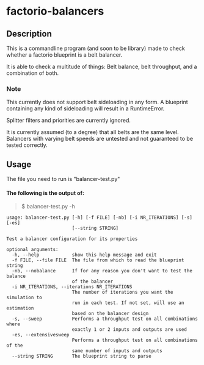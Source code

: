 # factorio-balancers

## Description
This is a commandline program (and soon to be library) made to check
whether a factorio blueprint is a belt balancer.

It is able to check a multitude of things: Belt balance, belt throughput,
and a combination of both.

### Note
This currently does not support belt sideloading in any form. A blueprint
containing any kind of sideloading will result in a RuntimeError.

Splitter filters and priorities are currently ignored.

It is currently assumed (to a degree) that all belts are the same level.
Balancers with varying belt speeds are untested and not guaranteed to
be tested correctly.

## Usage
The file you need to run is "balancer-test.py"

#### The following is the output of: 
> $ balancer-test.py -h

```
usage: balancer-test.py [-h] [-f FILE] [-nb] [-i NR_ITERATIONS] [-s] [-es]
                        [--string STRING]

Test a balancer configuration for its properties

optional arguments:
  -h, --help            show this help message and exit
  -f FILE, --file FILE  The file from which to read the blueprint string
  -nb, --nobalance      If for any reason you don't want to test the balance
                        of the balancer
  -i NR_ITERATIONS, --iterations NR_ITERATIONS
                        The number of iterations you want the simulation to
                        run in each test. If not set, will use an estimation
                        based on the balancer design
  -s, --sweep           Performs a throughput test on all combinations where
                        exactly 1 or 2 inputs and outputs are used
  -es, --extensivesweep
                        Performs a throughput test on all combinations of the
                        same number of inputs and outputs
  --string STRING       The blueprint string to parse
```
